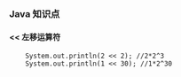 ### Java 知识点

#### << 左移运算符
        System.out.println(2 << 2); //2*2^3
        System.out.println(1 << 30); //1*2^30

